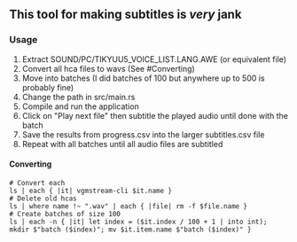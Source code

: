 ## This tool for making subtitles is *very* jank

### Usage
1. Extract SOUND/PC/TIKYUU5_VOICE_LIST.LANG.AWE (or equivalent file)
2. Convert all hca files to wavs (See #Converting)
3. Move into batches (I did batches of 100 but anywhere up to 500 is probably fine)
4. Change the path in src/main.rs
5. Compile and run the application
6. Click on "Play next file" then subtitle the played audio until done with the batch
7. Save the results from progress.csv into the larger subtitles.csv file
8. Repeat with all batches until all audio files are subtitled

#### Converting
```nu
# Convert each
ls | each { |it| vgmstream-cli $it.name }
# Delete old hcas
ls | where name !~ ".wav" | each { |file| rm -f $file.name }
# Create batches of size 100
ls | each -n { |it| let index = ($it.index / 100 + 1 | into int); mkdir $"batch ($index)"; mv $it.item.name $"batch ($index)" }
```
